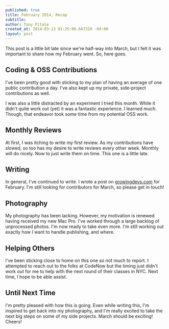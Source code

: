 ```yaml
---
published: true
title: February 2014, Recap
subtitle: 
author: Tony Pitale
created_at: 2014-03-13 01:25:06.667320 -04:00
layout: post
---
```


This post is a little bit late since we're half-way into March, but I felt it was important to share how my February went. So, here goes.

## Coding & OSS Contributions ##

I've been pretty good with sticking to my plan of having an average of one public contribution a day. I've also kept up my private, side-project contributions as well.

I was also a little distracted by an experiment I tried this month. While it didn't quite work out (yet) it was a fantastic experience. I learned much. Though, that endeavor took some time from my potential OSS work.

## Monthly Reviews ##

At first, I was itching to write my first review. As my contributions have slowed, so too has my desire to write reviews every other week. Monthly will do nicely. Now to just write them on time. This one is a little late.

## Writing ##

In general, I've continued to write. I wrote a post on [growingdevs.com](http://growingdev.com) for February. I'm still looking for contributors for March, so please get in touch!

## Photography ##

My photography has been lacking. However, my motivation is renewed having received my new Mac Pro. I've worked through a large backlog of unprocessed photos. I'm now ready to take even more. I'm still working out exactly how I want to handle publishing, and where.

## Helping Others ##

I've been sticking close to home on this one so not much to report. I attempted to reach out to the folks at CodeNow but the timing just didn't work out for me to help with the next round of their classes in NYC. Next time, I hope to be able assist.

## Until Next Time ##

I'm pretty pleased with how this is going. Even while writing this, I'm inspired to get back into my photography, and I'm really excited to take the next big steps on some of my side projects. March should be exciting! Cheers!
